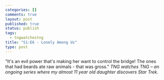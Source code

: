 ```yaml
--- 
categories: []
comments: true
layout: post
published: true
status: publish
tags: 
  - tngwatchestng
title: "S1:E6 - Lonely Among Us"
type: post
---
```

"It's an evil power that's making her want to control the bridge! The ones that had beards ate raw animals - that was gross."
<em>TNG watches TNG – an ongoing series where my almost 11 year old daughter discovers Star Trek.</em>
<div></div>

